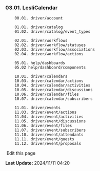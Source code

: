 ### 03.01. LesliCalendar
```
    00.01. driver/account 

    01.01. driver/catalog
    01.02. driver/catalog/event_types

    02.01. driver/workflows
    02.02. driver/workflow/statuses
    02.03. driver/workflow/associations
    02.04. driver/workflow/actions

    05.01. help/dashboards
    05.02 help/dashboard/components

    10.01. driver/calendars
    10.03. driver/calendar/actions 
    10.04. driver/calendar/activities 
    10.05. driver/calendar/discussions 
    10.06. driver/calendar/files
    10.07. driver/calendar/subscribers

    11.01. driver/events
    11.03. driver/event/actions 
    11.04. driver/event/activities 
    11.05. driver/event/discussions 
    11.06. driver/event/files 
    11.07. driver/event/subscribers
    11.10. driver/event/attendants
    11.11. driver/event/guests
    11.12. driver/event/proposals
```
<section class="lesli-documentation-footer">
    <p><a><i class="ri-external-link-fill"></i>&nbsp;Edit this page</a><p/>
    <p><b>Last Update: </b>2024/11/11 04:20</p>
</section>
<!-- This code was automatically generated -->
<!-- to update this docs please run rake docs:build -->
